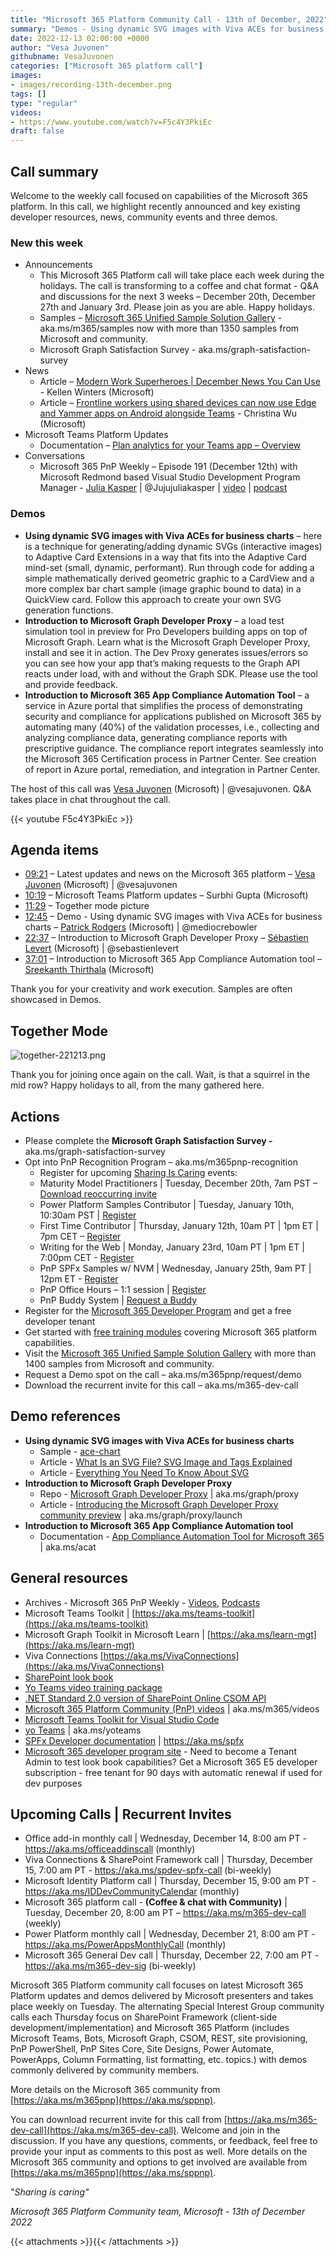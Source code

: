 ```yaml
---
title: "Microsoft 365 Platform Community Call - 13th of December, 2022"
summary: "Demos - Using dynamic SVG images with Viva ACEs for business charts, Introduction to Microsoft Graph Developer Proxy, and Introduction to Microsoft 365 App Compliance Automation tool. Delivered 2 articles, 1 document and PnP Weekly - Episode 191."
date: 2022-12-13 02:00:00 +0000
author: "Vesa Juvonen"
githubname: VesaJuvonen
categories: ["Microsoft 365 platform call"]
images:
- images/recording-13th-december.png
tags: []
type: "regular"
videos:
- https://www.youtube.com/watch?v=F5c4Y3PkiEc
draft: false
---
```


## Call summary

Welcome to the weekly call focused on capabilities of the Microsoft 365 platform.  In this call, we highlight recently announced and key existing developer resources, news, community events and three demos.

### New this week

* Announcements
    * This Microsoft 365 Platform call will take place each week during the holidays. The call is transforming to a coffee and chat format - Q&A and discussions for the next 3 weeks – December 20th, December 27th and January 3rd. Please join as you are able. Happy holidays.
    * Samples – [Microsoft 365 Unified Sample Solution Gallery](https://adoption.microsoft.com/sample-solution-gallery) - aka.ms/m365/samples now with more than 1350 samples from Microsoft and community.
    * Microsoft Graph Satisfaction Survey - aka.ms/graph-satisfaction-survey
* News
    * Article – [Modern Work Superheroes \| December News You Can Use](https://techcommunity.microsoft.com/t5/microsoft-teams-blog/modern-work-superheroes-december-news-you-can-use/ba-p/3692073) - Kellen Winters (Microsoft)
    * Article – [Frontline workers using shared devices can now use Edge and Yammer apps on Android alongside Teams](https://techcommunity.microsoft.com/t5/microsoft-teams-blog/frontline-workers-using-shared-devices-can-now-use-edge-and/ba-p/3690960) - Christina Wu (Microsoft)
* Microsoft Teams Platform Updates
    * Documentation – [Plan analytics for your Teams app – Overview](https://learn.microsoft.com/microsoftteams/platform/concepts/design/overview-analytics)
* Conversations
    * Microsoft 365 PnP Weekly – Episode 191 (December 12th) with Microsoft Redmond based Visual Studio Development Program Manager - [Julia Kasper](https://twitter.com/Jujujuliakasper) \| @Jujujuliakasper \| [video](https://pnp.github.io/blog/microsoft-365-pnp-weekly/episode-191/) \| [podcast](https://www.podbean.com/media/share/pb-vp8k5-1338aee)

### Demos

* **Using dynamic SVG images with Viva ACEs for business charts** – here is a technique for generating/adding dynamic SVGs (interactive images) to Adaptive Card Extensions in a way that fits into the Adaptive Card mind-set (small, dynamic, performant). Run through code for adding a simple mathematically derived geometric graphic to a CardView and a more complex bar chart sample (image graphic bound to data) in a QuickView card. Follow this approach to create your own SVG generation functions.
* **Introduction to Microsoft Graph Developer Proxy** – a load test simulation tool in preview for Pro Developers building apps on top of Microsoft Graph. Learn what is the Microsoft Graph Developer Proxy, install and see it in action. The Dev Proxy generates issues/errors so you can see how your app that’s making requests to the Graph API reacts under load, with and without the Graph SDK. Please use the tool and provide feedback.
* **Introduction to Microsoft 365 App Compliance Automation Tool** – a service in Azure portal that simplifies the process of demonstrating security and compliance for applications published on Microsoft 365 by automating many (40%) of the validation processes, i.e., collecting and analyzing compliance data, generating compliance reports with prescriptive guidance. The compliance report integrates seamlessly into the Microsoft 365 Certification process in Partner Center. See creation of report in Azure portal, remediation, and integration in Partner Center.

The host of this call was [Vesa Juvonen](http://twitter.com/vesajuvonen) (Microsoft) \| @vesajuvonen. Q&A takes place in chat throughout the call.

{{< youtube F5c4Y3PkiEc >}}

## Agenda items

* [09:21](https://youtu.be/F5c4Y3PkiEc?t=561) – Latest updates and news on the Microsoft 365 platform – [Vesa Juvonen](http://twitter.com/vesajuvonen) (Microsoft) \| @vesajuvonen
* [10:19](https://youtu.be/F5c4Y3PkiEc?t=619) – Microsoft Teams Platform updates – Surbhi Gupta (Microsoft)
* [11:29](https://youtu.be/F5c4Y3PkiEc?t=689) – Together mode picture
* [12:45](https://youtu.be/F5c4Y3PkiEc?t=765) – Demo - Using dynamic SVG images with Viva ACEs for business charts – [Patrick Rodgers](https://twitter.com/mediocrebowler) (Microsoft) \| @mediocrebowler
* [22:37](https://youtu.be/F5c4Y3PkiEc?t=1357) – Introduction to Microsoft Graph Developer Proxy – [Sébastien Levert](https://twitter.com/sebastienlevert) (Microsoft) \| @sebastienlevert
* [37:01](https://youtu.be/F5c4Y3PkiEc?t=2221) – Introduction to Microsoft 365 App Compliance Automation tool – [Sreekanth Thirthala](https://www.linkedin.com/in/sreekanththirthala/) (Microsoft)

Thank you for your creativity and work execution. Samples are often showcased in Demos.

## Together Mode

![together-221213.png](images/together-221213.png)

Thank you for joining once again on the call. Wait, is that a squirrel in the mid row? Happy holidays to all, from the many gathered here.

## Actions

* Please complete the **Microsoft Graph Satisfaction Survey -** aka.ms/graph-satisfaction-survey
* Opt into PnP Recognition Program – aka.ms/m365pnp-recognition
    * Register for upcoming [Sharing Is Caring](https://pnp.github.io/sharing-is-caring/) events:
    * Maturity Model Practitioners \| Tuesday, December 20th, 7am PST – [Download reoccurring invite](https://aka.ms/mm4m365/invite)
    * Power Platform Samples Contributor \| Tuesday, January 10th, 10:30am PST \| [Register](https://forms.office.com/pages/responsepage.aspx?id=KtIy2vgLW0SOgZbwvQuRaXDXyCl9DkBHq4A2OG7uLpdUN0hMNTRPWVVWTkhFTk9QQzhFSTRIS1JLSC4u)
    * First Time Contributor \| Thursday, January 12th, 10am PT \| 1pm ET \| 7pm CET – [Register](https://forms.office.com/pages/responsepage.aspx?id=KtIy2vgLW0SOgZbwvQuRaXDXyCl9DkBHq4A2OG7uLpdUNjAwRVNETlA1MkxIR1MyTEs5STZFVVRJMC4u)
    * Writing for the Web \| Monday, January 23rd, 10am PT \| 1pm ET \| 7:00pm CET - [Register](https://forms.office.com/pages/responsepage.aspx?id=KtIy2vgLW0SOgZbwvQuRaXDXyCl9DkBHq4A2OG7uLpdUMFNPNFMyUk9CNFROUjJWTFFGSzdJV0czVC4u)
    * PnP SPFx Samples w/ NVM \| Wednesday, January 25th, 9am PT \| 12pm ET - [Register](https://forms.office.com/pages/responsepage.aspx?id=KtIy2vgLW0SOgZbwvQuRaXDXyCl9DkBHq4A2OG7uLpdUNEE2SUdTOU1UOEtCTFU3MlM1SERDMlNVNi4u)
    * PnP Office Hours – 1:1 session \| [Register](https://outlook.office365.com/owa/calendar/PnPSharingisCaring@warner.digital/bookings/)
    * PnP Buddy System \| [Request a Buddy](https://forms.office.com/Pages/ResponsePage.aspx?id=KtIy2vgLW0SOgZbwvQuRaXDXyCl9DkBHq4A2OG7uLpdUMjRRUVg4NElZUUJLTEY1TVVSVDJFRFpLRS4u)
* Register for the [Microsoft 365 Developer Program](https://aka.ms/m365/devprogram) and get a free developer tenant
* Get started with [free training modules](https://aka.ms/m365/dev/learn) covering Microsoft 365 platform capabilities.
* Visit the [Microsoft 365 Unified Sample Solution Gallery](https://adoption.microsoft.com/sample-solution-gallery) with more than 1400 samples from Microsoft and community.
* Request a Demo spot on the call – aka.ms/m365pnp/request/demo
* Download the recurrent invite for this call – aka.ms/m365-dev-call

## Demo references

* **Using dynamic SVG images with Viva ACEs for business charts**
    * Sample - [ace-chart](https://github.com/pnp/spfx-reference-scenarios/tree/main/samples/ace-chart)
    * Article - [What Is an SVG File? SVG Image and Tags Explained](https://www.freecodecamp.org/news/svg-basics-what-are-scalable-vector-graphics-and-how-do-you-use-them)
    * Article - [Everything You Need To Know About SVG](https://css-tricks.com/lodge/svg/)
* **Introduction to Microsoft Graph Developer Proxy**
    * Repo - [Microsoft Graph Developer Proxy](https://github.com/microsoftgraph/msgraph-developer-proxy) \| aka.ms/graph/proxy
    * Article - [Introducing the Microsoft Graph Developer Proxy community preview](https://devblogs.microsoft.com/microsoft365dev/introducing-the-microsoft-graph-developer-proxy-community-preview/) \| aka.ms/graph/proxy/launch
* **Introduction to Microsoft 365 App Compliance Automation tool**
    * Documentation - [App Compliance Automation Tool for Microsoft 365](https://learn.microsoft.com/microsoft-365-app-certification/docs/acat-overview) \| aka.ms/acat

## General resources

* Archives - Microsoft 365 PnP Weekly - [Videos](https://www.youtube.com/playlist?list=PLR9nK3mnD-OVYI-St_CBiFfuL4CZbBpkC), [Podcasts](https://pnpweekly.podbean.com/)
* Microsoft Teams Toolkit | [https://aka.ms/teams-toolkit](https://aka.ms/teams-toolkit)
* Microsoft Graph Toolkit in Microsoft Learn | [https://aka.ms/learn-mgt](https://aka.ms/learn-mgt)
* Viva Connections [https://aka.ms/VivaConnections](https://aka.ms/VivaConnections)
* [SharePoint look book](https://lookbook.microsoft.com/?WT.mc_id=m365-24198-cxa)
* [Yo Teams video training package](https://aka.ms/yoteams-training)
* [.NET Standard 2.0 version of SharePoint Online CSOM API](https://developer.microsoft.com/microsoft-365/blogs/net-standard-version-of-sharepoint-online-csom-apis?WT.mc_id=m365-24198-cxa)
* [Microsoft 365 Platform Community (PnP) videos](https://aka.ms/m365/videos) | aka.ms/m365/videos
* [Microsoft Teams Toolkit for Visual Studio Code](https://marketplace.visualstudio.com/items?itemName=TeamsDevApp.ms-teams-vscode-extension)
* [yo Teams](https://aka.ms/yoteams) | aka.ms/yoteams
* [SPFx Developer documentation](https://aka.ms/spfx) | <https://aka.ms/spfx>
* [Microsoft 365 developer program site](https://developer.microsoft.com/office/dev-program?WT.mc_id=m365-24198-cxa) - Need to become a Tenant Admin to test look book capabilities? Get a Microsoft 365 E5 developer subscription - free tenant for 90 days with automatic renewal if used for dev purposes

## Upcoming Calls | Recurrent Invites

* Office add-in monthly call \| Wednesday, December 14, 8:00 am PT - <https://aka.ms/officeaddinscall> (monthly)
* Viva Connections & SharePoint Framework call \| Thursday, December 15, 7:00 am PT - <https://aka.ms/spdev-spfx-call> (bi-weekly)
* Microsoft Identity Platform call \| Thursday, December 15, 9:00 am PT - <https://aka.ms/IDDevCommunityCalendar> (monthly)
* Microsoft 365 platform call - **(Coffee & chat with Community)** \| Tuesday, December 20, 8:00 am PT – <https://aka.ms/m365-dev-call> (weekly)
* Power Platform monthly call \| Wednesday, December 21, 8:00 am PT - <https://aka.ms/PowerAppsMonthlyCall> (monthly)
* Microsoft 365 General Dev call \| Thursday, December 22, 7:00 am PT - <https://aka.ms/m365-dev-sig> (bi-weekly)

Microsoft 365 Platform community call focuses on latest Microsoft 365 Platform updates and demos delivered by Microsoft presenters and takes place weekly on Tuesday.  The alternating Special Interest Group community calls each Thursday focus on SharePoint Framework (client-side development/implementation) and Microsoft 365 Platform (includes Microsoft Teams, Bots, Microsoft Graph, CSOM, REST, site provisioning, PnP PowerShell, PnP Sites Core, Site Designs, Power Automate, PowerApps, Column Formatting, list formatting, etc. topics.) with demos commonly delivered by community members.

More details on the Microsoft 365 community from [https://aka.ms/m365pnp](https://aka.ms/sppnp).

You can download recurrent invite for this call from [https://aka.ms/m365-dev-call](https://aka.ms/m365-dev-call).  Welcome and join in the discussion. If you have any questions, comments, or feedback, feel free to provide your input as comments to this post as well. More details on the Microsoft 365 community and options to get involved are available from [https://aka.ms/m365pnp](https://aka.ms/sppnp).


&quot;_Sharing is caring&quot;_

_Microsoft 365 Platform Community team, Microsoft - 13th of December 2022_

{{< attachments >}}{{< /attachments >}}
